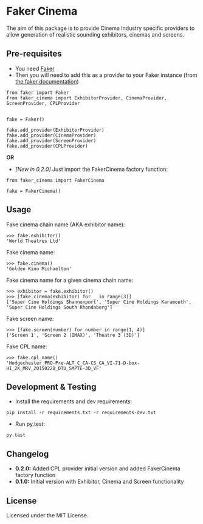 Faker Cinema
============

The aim of this package is to provide Cinema Industry specific providers to allow generation of realistic sounding exhibitors,
cinemas and screens.

Pre-requisites
---------------
* You need [Faker](https://github.com/joke2k/faker)
* Then you will need to add this as a provider to your Faker instance (from [the faker documentation](https://github.com/joke2k/faker#how-to-create-a-provider))
```
from faker import Faker
from faker_cinema import ExhibitorProvider, CinemaProvider, ScreenProvider, CPLProvider


fake = Faker()

fake.add_provider(ExhibitorProvider)
fake.add_provider(CinemaProvider)
fake.add_provider(ScreenProvider)
fake.add_provider(CPLProvider)
```

__OR__

* _[New in 0.2.0]_ Just import the FakerCinema factory function:
```
from faker_cinema import FakerCinema

fake = FakerCinema()
```

Usage
-----
Fake cinema chain name (AKA exhibitor name):
```
>>> fake.exhibitor()
'World Theatres Ltd'
```

Fake cinema name:
```
>>> fake.cinema()
'Golden Kino Michaelton'
```

Fake cinema name for a given cinema chain name:
```
>>> exhibitor = fake.exhibitor()
>>> [fake.cinema(exhibitor) for _ in range(3)]
['Super Cine Holdings Shannonport', 'Super Cine Holdings Karamouth', 'Super Cine Holdings South Rhondaberg']
```

Fake screen name:
```
>>> [fake.screen(number) for number in range(1, 4)]
['Screen 1', 'Screen 2 (IMAX)', 'Theatre 3 (3D)']
```

Fake CPL name:
```
>>> fake.cpl_name()
'Hodgechester_PRO-Pre-ALT_C_CA-CS_CA_VI-71-D-box-HI_2K_MRV_20150228_DTU_SMPTE-3D_VF'
```

Development & Testing
---------------------
* Install the requirements and dev requirements:
```
pip install -r requirements.txt -r requirements-dev.txt
```
* Run py.test:
```
py.test
```

Changelog
---------
* __0.2.0:__ Added CPL provider initial version and added FakerCinema factory function
* __0.1.0:__ Initial version with Exhibitor, Cinema and Screen functionality

License
-------
Licensed under the MIT License.
